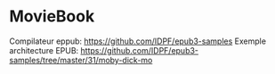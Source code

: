 # MovieBook

Compilateur eppub: https://github.com/IDPF/epub3-samples
Exemple architecture EPUB: https://github.com/IDPF/epub3-samples/tree/master/31/moby-dick-mo
